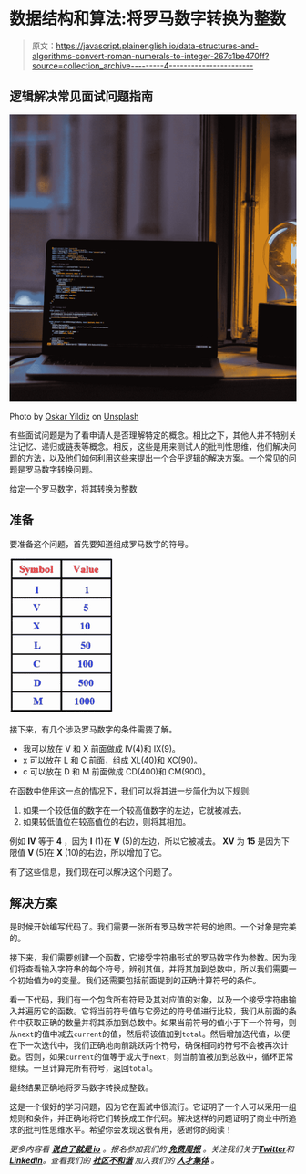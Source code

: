 # 数据结构和算法:将罗马数字转换为整数

> 原文：<https://javascript.plainenglish.io/data-structures-and-algorithms-convert-roman-numerals-to-integer-267c1be470ff?source=collection_archive---------4----------------------->

## 逻辑解决常见面试问题指南

![](img/91b6eb6f4dba0c4a1cb418d2e3839adb.png)

Photo by [Oskar Yildiz](https://unsplash.com/@oskaryil?utm_source=medium&utm_medium=referral) on [Unsplash](https://unsplash.com?utm_source=medium&utm_medium=referral)

有些面试问题是为了看申请人是否理解特定的概念。相比之下，其他人并不特别关注记忆、递归或链表等概念。相反，这些是用来测试人的批判性思维，他们解决问题的方法，以及他们如何利用这些来提出一个合乎逻辑的解决方案。一个常见的问题是罗马数字转换问题。

给定一个罗马数字，将其转换为整数

## 准备

要准备这个问题，首先要知道组成罗马数字的符号。

![](img/79dc259dd0f707827f6c18e9d3ff3cf0.png)

接下来，有几个涉及罗马数字的条件需要了解。

*   我可以放在 V 和 X 前面做成 IV(4)和 IX(9)。
*   x 可以放在 L 和 C 前面，组成 XL(40)和 XC(90)。
*   c 可以放在 D 和 M 前面做成 CD(400)和 CM(900)。

在函数中使用这一点的情况下，我们可以将其进一步简化为以下规则:

1.  如果一个较低值的数字在一个较高值数字的左边，它就被减去。
2.  如果较低值位在较高值位的右边，则将其相加。

例如 **IV** 等于 **4** ，因为 **I** (1)在 **V** (5)的左边，所以它被减去。 **XV** 为 **15** 是因为下限值 **V** (5)在 **X** (10)的右边，所以增加了它。

有了这些信息，我们现在可以解决这个问题了。

## 解决方案

是时候开始编写代码了。我们需要一张所有罗马数字符号的地图。一个对象是完美的。

接下来，我们需要创建一个函数，它接受字符串形式的罗马数字作为参数。因为我们将查看输入字符串的每个符号，辨别其值，并将其加到总数中，所以我们需要一个初始值为`0`的变量。我们还需要包括前面提到的正确计算符号的条件。

看一下代码，我们有一个包含所有符号及其对应值的对象，以及一个接受字符串输入并遍历它的函数。它将当前符号值与它旁边的符号值进行比较，我们从前面的条件中获取正确的数量并将其添加到总数中。如果当前符号的值小于下一个符号，则从`next`的值中减去`current`的值，然后将该值加到`total`。然后增加迭代值，以便在下一次迭代中，我们正确地向前跳跃两个符号，确保相同的符号不会被再次计数。否则，如果`current`的值等于或大于`next`，则当前值被加到总数中，循环正常继续。一旦计算完所有符号，返回`total`。

最终结果正确地将罗马数字转换成整数。

这是一个很好的学习问题，因为它在面试中很流行。它证明了一个人可以采用一组规则和条件，并正确地将它们转换成工作代码。解决这样的问题证明了商业中所追求的批判性思维水平。希望你会发现这很有用，感谢你的阅读！

*更多内容看* [***说白了就是 io***](https://plainenglish.io/) *。报名参加我们的* [***免费周报***](http://newsletter.plainenglish.io/) *。关注我们关于*[***Twitter***](https://twitter.com/inPlainEngHQ)*和*[***LinkedIn***](https://www.linkedin.com/company/inplainenglish/)*。查看我们的* [***社区不和谐***](https://discord.gg/GtDtUAvyhW) *加入我们的* [***人才集体***](https://inplainenglish.pallet.com/talent/welcome) *。*